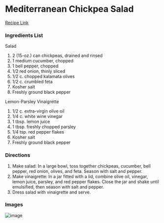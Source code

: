 # Mediterranean Chickpea Salad

[Recipe Link](https://www.delish.com/cooking/recipe-ideas/a19885314/mediterranean-chickpea-salad-recipe/)

### Ingredients List

Salad

1. 2 (15-oz.) can chickpeas, drained and rinsed
1. 1 medium cucumber, chopped
1. 1 bell pepper, chopped
1. 1/2 red onion, thinly sliced
1. 1/2 c. chopped kalamata olives
1. 1/2 c. crumbled feta
1. Kosher salt
1. Freshly ground black pepper

Lemon-Parsley Vinaigrette

1. 1/2 c. extra-virgin olive oil
1. 1/4 c. white wine vinegar
1. 1 tbsp. lemon juice
1. 1 tbsp. freshly chopped parsley
1. 1/4 tsp. red pepper flakes
1. Kosher salt
1. Freshly ground black pepper


### Directions

1. Make salad: In a large bowl, toss together chickpeas, cucumber, bell pepper, red onion, olives, and feta. Season with salt and pepper.
1. Make vinaigrette: In a jar fitted with a lid, combine olive oil, vinegar, lemon juice, parsley, and red pepper flakes. Close the jar and shake until emulsified, then season with salt and pepper.
1. Dress salad with vinaigrette and serve.



### Images

![image](https://hips.hearstapps.com/vidthumb/images/mediterranean-chickpea-salad-1526077481.png?crop=1xw:1xh;center,top&resize=768:*)
